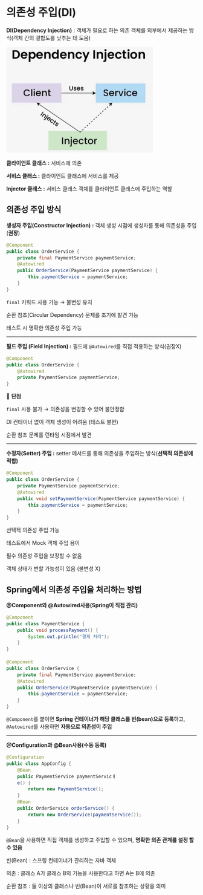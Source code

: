 # 의존성 주입(DI)
**DI(Dependency Injection)** : 객체가 필요로 하는 의존 객체를 외부에서 제공하는 방식(객체 간의 결합도를 낮추는 데 도움)

![image.png](../../image/dependency_injection.png)

**클라이언트 클래스 :** 서비스에 의존

**서비스 클래스 :** 클라이언트 클래스에 서비스를 제공

**Injector 클래스 :** 서비스 클래스 객체를 클라이언트 클래스에 주입하는 역할

## **의존성 주입 방식**

**생성자 주입(Constructor Injection) :** 객체 생성 시점에 생성자를 통해 의존성을 주입(**권장**)

```java
@Component
public class OrderService {
    private final PaymentService paymentService;
    @Autowired
    public OrderService(PaymentService paymentService) {
        this.paymentService = paymentService;
    }
}
```

`final` 키워드 사용 가능 → 불변성 유지

순환 참조(Circular Dependency) 문제를 조기에 발견 가능

테스트 시 명확한 의존성 주입 가능

---

**필드 주입 (Field Injection) :** 필드에 `@Autowired`를 직접 적용하는 방식(권장X)

```java
@Component
public class OrderService {
    @Autowired
    private PaymentService paymentService;
}
```

🔹 **단점**

`final` 사용 불가 → 의존성을 변경할 수 있어 불안정함

DI 컨테이너 없이 객체 생성이 어려움 (테스트 불편)

순환 참조 문제를 런타임 시점에서 발견

---

**수정자(Setter) 주입 :** setter 메서드를 통해 의존성을 주입하는 방식(**선택적 의존성에 적합)**

```java
@Component
public class OrderService {
    private PaymentService paymentService;
    @Autowired
    public void setPaymentService(PaymentService paymentService) {
        this.paymentService = paymentService;
    }
}
```

선택적 의존성 주입 가능

테스트에서 Mock 객체 주입 용이

필수 의존성 주입을 보장할 수 없음

객체 상태가 변할 가능성이 있음 (불변성 X)

## **Spring에서 의존성 주입을 처리하는 방법**

**@Component와 @Autowired사용(Spring이 직접 관리)**

```java
@Component
public class PaymentService {
    public void processPayment() {
        System.out.println("결제 처리");
    }
}

@Component
public class OrderService {
    private final PaymentService paymentService;
    @Autowired
    public OrderService(PaymentService paymentService) {
        this.paymentService = paymentService;
    }
}
```

`@Component`를 붙이면 **Spring 컨테이너가 해당 클래스를 빈(bean)으로 등록**하고, `@Autowired`를 사용하면 **자동으로 의존성이 주입**

---

**@Configuration과 @Bean사용(수동 등록)**

```java
@Configuration
public class AppConfig {
    @Bean
    public PaymentService paymentServicㅔ
    e() {
        return new PaymentService();
    }
    @Bean
    public OrderService orderService() {
        return new OrderService(paymentService());
    }
}
```

 `@Bean`을 사용하면 직접 객체를 생성하고 주입할 수 있으며, **명확한 의존 관계를 설정 할 수 있음**

빈(Bean) : 스프링 컨테이너가 관리하는 자바 객체

의존 : 클래스 A가 클래스 B의 기능을 사용한다고 하면 A는 B에 의존

순환 참조 : 둘 이상의 클래스나 빈(Bean)이 서로를 참조하는 상황을 의미